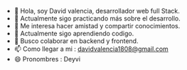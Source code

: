 
- 👋 Hola, soy David valencia, desarrollador web full Stack.
- 🙂 Actualmente sigo practicando más sobre el desarrollo.
- 👤 Me interesa hacer amistad y compartir conocimientos.
- 🤔 Actualmente sigo aprendiendo codigo.
- 💬 Busco colaborar en backend y frontend.
- 📫 Como llegar a mi : davidvalencia1808@gmail.com
- 😄 Pronombres : Deyvi
  
